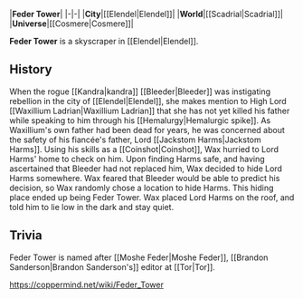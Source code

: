 |**Feder Tower**|
|-|-|
|**City**|[[Elendel\|Elendel]]|
|**World**|[[Scadrial\|Scadrial]]|
|**Universe**|[[Cosmere\|Cosmere]]|

**Feder Tower** is a skyscraper in [[Elendel\|Elendel]].

## History
When the rogue [[Kandra\|kandra]] [[Bleeder\|Bleeder]] was instigating rebellion in the city of [[Elendel\|Elendel]], she makes mention to High Lord [[Waxillium Ladrian\|Waxillium Ladrian]] that she has not yet killed his father while speaking to him through his [[Hemalurgy\|Hemalurgic spike]]. As Waxillium's own father had been dead for years, he was concerned about the safety of his fiancée's father, Lord [[Jackstom Harms\|Jackstom Harms]].
Using his skills as a [[Coinshot\|Coinshot]], Wax hurried to Lord Harms' home to check on him. Upon finding Harms safe, and having ascertained that Bleeder had not replaced him, Wax decided to hide Lord Harms somewhere. Wax feared that Bleeder would be able to predict his decision, so Wax randomly chose a location to hide Harms. This hiding place ended up being Feder Tower. Wax placed Lord Harms on the roof, and told him to lie low in the dark and stay quiet.

## Trivia
Feder Tower is named after [[Moshe Feder\|Moshe Feder]], [[Brandon Sanderson\|Brandon Sanderson's]] editor at [[Tor\|Tor]].


https://coppermind.net/wiki/Feder_Tower